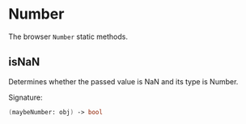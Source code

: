 # Number

The browser `Number` static methods.

## isNaN

Determines whether the passed value is NaN and its type is Number.

Signature:
```fsharp
(maybeNumber: obj) -> bool
```
